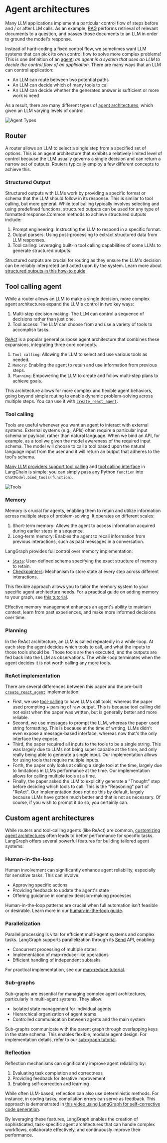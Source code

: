 # Agent architectures

Many LLM applications implement a particular control flow of steps before and / or after LLM calls. As an example, [RAG](https://github.com/langchain-ai/rag-from-scratch) performs retrieval of relevant documents to a question, and passes those documents to an LLM in order to ground the model's response. 

Instead of hard-coding a fixed control flow, we sometimes want LLM systems that can pick its own control flow to solve more complex problems! This is one definition of an [agent](https://blog.langchain.dev/what-is-an-agent/): *an agent is a system that uses an LLM to decide the control flow of an application.* There are many ways that an LLM can control application:

- An LLM can route between two potential paths
- An LLM can decide which of many tools to call
- An LLM can decide whether the generated answer is sufficient or more work is need

As a result, there are many different types of [agent architectures](https://blog.langchain.dev/what-is-a-cognitive-architecture/), which given an LLM varying levels of control. 

![Agent Types](img/agent_types.png)

## Router

A router allows an LLM to select a single step from a specified set of options. This is an agent architecture that exhibits a relatively limited level of control because the LLM usually governs a single decision and can return a narrow set of outputs. Routers typically employ a few different concepts to achieve this.

### Structured Output

Structured outputs with LLMs work by providing a specific format or schema that the LLM should follow in its response. This is similar to tool calling, but more general. While tool calling typically involves selecting and using predefined functions, structured outputs can be used for any type of formatted response.Common methods to achieve structured outputs include:

1. Prompt engineering: Instructing the LLM to respond in a specific format.
2. Output parsers: Using post-processing to extract structured data from LLM responses.
3. Tool calling: Leveraging built-in tool calling capabilities of some LLMs to generate structured outputs.

Structured outputs are crucial for routing as they ensure the LLM's decision can be reliably interpreted and acted upon by the system. Learn more about [structured outputs in this how-to guide](https://python.langchain.com/v0.2/docs/how_to/structured_output/).

## Tool calling agent

While a router allows an LLM to make a single decision, more complex agent architectures expand the LLM's control in two key ways:

1. Multi-step decision making: The LLM can control a sequence of decisions rather than just one.
2. Tool access: The LLM can choose from and use a variety of tools to accomplish tasks.

[ReAct](https://arxiv.org/abs/2210.03629) is a popular general purpose agent architecture that combines these expansions, integrating three core concepts. 

1. `Tool calling`: Allowing the LLM to select and use various tools as needed.
2. `Memory`: Enabling the agent to retain and use information from previous steps.
3. `Planning`: Empowering the LLM to create and follow multi-step plans to achieve goals.

This architecture allows for more complex and flexible agent behaviors, going beyond simple routing to enable dynamic problem-solving across multiple steps. You can use it with [`create_react_agent`](../reference/prebuilt.md#create_react_agent).

### Tool calling

Tools are useful whenever you want an agent to interact with external systems. External systems (e.g., APIs) often require a particular input schema or payload, rather than natural language. When we bind an API, for example, as a tool we given the model awareness of the required input schema. The model will choose to call a tool based upon the natural language input from the user and  it will return an output that adheres to the tool's schema. 

[Many LLM providers support tool calling](https://python.langchain.com/v0.1/docs/integrations/chat/) and [tool calling interface](https://blog.langchain.dev/improving-core-tool-interfaces-and-docs-in-langchain/) in LangChain is simple: you can simply pass any Python `function` into `ChatModel.bind_tools(function)`.

![Tools](img/tool_call.png)

### Memory

Memory is crucial for agents, enabling them to retain and utilize information across multiple steps of problem-solving. It operates on different scales:

1. Short-term memory: Allows the agent to access information acquired during earlier steps in a sequence.
2. Long-term memory: Enables the agent to recall information from previous interactions, such as past messages in a conversation.

LangGraph provides full control over memory implementation:

- [`State`](./low_level.md#state): User-defined schema specifying the exact structure of memory to retain.
- [Checkpointers](./persistence.md): Mechanism to store state at every step across different interactions.

This flexible approach allows you to tailor the memory system to your specific agent architecture needs. For a practical guide on adding memory to your graph, see [this tutorial](../how-tos/persistence.ipynb).

Effective memory management enhances an agent's ability to maintain context, learn from past experiences, and make more informed decisions over time.

### Planning

In the ReAct architecture, an LLM is called repeatedly in a while-loop. At each step the agent decides which tools to call, and what the inputs to those tools should be. Those tools are then executed, and the outputs are fed back into the LLM as observations. The while-loop terminates when the agent decides it is not worth calling any more tools.

### ReAct implementation 

There are several differences between this paper and the pre-built [`create_react_agent`](../reference/prebuilt.md#create_react_agent) implementation:

- First, we use [tool-calling](#tool-calling) to have LLMs call tools, whereas the paper used prompting + parsing of raw output. This is because tool calling did not exist when the paper was written, but is generally better and more reliable.
- Second, we use messages to prompt the LLM, whereas the paper used string formatting. This is because at the time of writing, LLMs didn't even expose a message-based interface, whereas now that's the only interface they expose.
- Third, the paper required all inputs to the tools to be a single string. This was largely due to LLMs not being super capable at the time, and only really being able to generate a single input. Our implementation allows for using tools that require multiple inputs.
- Forth, the paper only looks at calling a single tool at the time, largely due to limitations in LLMs performance at the time. Our implementation allows for calling multiple tools at a time.
- Finally, the paper asked the LLM to explicitly generate a "Thought" step before deciding which tools to call. This is the "Reasoning" part of "ReAct". Our implementation does not do this by default, largely because LLMs have gotten much better and that is not as necessary. Of course, if you wish to prompt it do so, you certainly can.

## Custom agent architectures

While routers and tool-calling agents (like ReAct) are common, [customizing agent architectures](https://blog.langchain.dev/why-you-should-outsource-your-agentic-infrastructure-but-own-your-cognitive-architecture/) often leads to better performance for specific tasks. LangGraph offers several powerful features for building tailored agent systems:

### Human-in-the-loop

Human involvement can significantly enhance agent reliability, especially for sensitive tasks. This can involve:

- Approving specific actions
- Providing feedback to update the agent's state
- Offering guidance in complex decision-making processes

Human-in-the-loop patterns are crucial when full automation isn't feasible or desirable. Learn more in our [human-in-the-loop guide](./human_in_the_loop.md).

### Parallelization 

Parallel processing is vital for efficient multi-agent systems and complex tasks. LangGraph supports parallelization through its [Send](./low_level.md#send) API, enabling:

- Concurrent processing of multiple states
- Implementation of map-reduce-like operations
- Efficient handling of independent subtasks

For practical implementation, see our [map-reduce tutorial](../how-tos/map-reduce.ipynb).

### Sub-graphs

Sub-graphs are essential for managing complex agent architectures, particularly in multi-agent systems. They allow:

- Isolated state management for individual agents
- Hierarchical organization of agent teams
- Controlled communication between agents and the main system

Sub-graphs communicate with the parent graph through overlapping keys in the state schema. This enables flexible, modular agent design. For implementation details, refer to our [sub-graph tutorial](../how-tos/subgraph.ipynb).

### Reflection

Reflection mechanisms can significantly improve agent reliability by:

1. Evaluating task completion and correctness
2. Providing feedback for iterative improvement
3. Enabling self-correction and learning

While often LLM-based, reflection can also use deterministic methods. For instance, in coding tasks, compilation errors can serve as feedback. This approach is demonstrated in [this video using LangGraph for self-corrective code generation](https://www.youtube.com/watch?v=MvNdgmM7uyc).

By leveraging these features, LangGraph enables the creation of sophisticated, task-specific agent architectures that can handle complex workflows, collaborate effectively, and continuously improve their performance.

